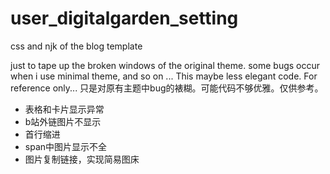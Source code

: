 # user_digitalgarden_setting
css and njk of the blog template

just to tape up the broken windows of the original theme. some bugs occur when i use minimal theme, and so on ... 
This maybe less elegant code. For reference only...
只是对原有主题中bug的裱糊。可能代码不够优雅。仅供参考。


- 表格和卡片显示异常
- b站外链图片不显示
- 首行缩进
- span中图片显示不全
- 图片复制链接，实现简易图床
